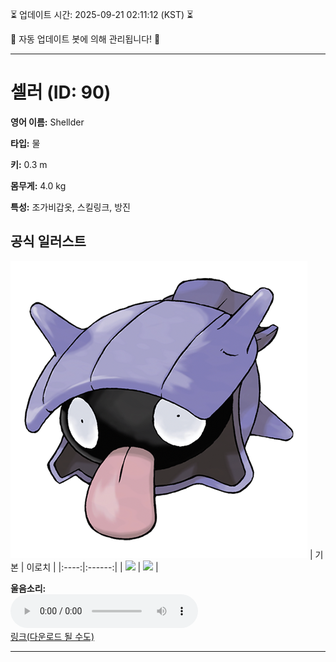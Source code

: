 
⏳ 업데이트 시간: 2025-09-21 02:11:12 (KST) ⏳

🤖 자동 업데이트 봇에 의해 관리됩니다! 🤖

---

# 셀러 (ID: 90)
**영어 이름:** Shellder

**타입:** 물

**키:** 0.3 m

**몸무게:** 4.0 kg

**특성:** 조가비갑옷, 스킬링크, 방진

## 공식 일러스트
![](https://raw.githubusercontent.com/PokeAPI/sprites/master/sprites/pokemon/other/official-artwork/90.png)
| 기본 | 이로치 |
|:----:|:------:|
| <img src="http://play.pokemonshowdown.com/sprites/ani/shellder.gif" width="200"> | <img src="http://play.pokemonshowdown.com/sprites/ani-shiny/shellder.gif" width="200"> |

**울음소리:**<br><audio controls src="https://raw.githubusercontent.com/PokeAPI/cries/main/cries/pokemon/latest/90.ogg"></audio><br> [링크(다운로드 될 수도)](https://raw.githubusercontent.com/PokeAPI/cries/main/cries/pokemon/latest/90.ogg)


---
